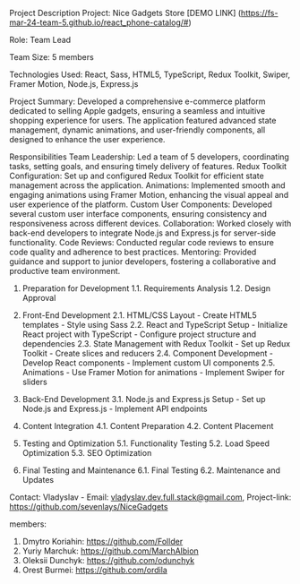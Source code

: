 Project Description
Project: Nice Gadgets Store [DEMO LINK] (https://fs-mar-24-team-5.github.io/react_phone-catalog/#)

Role: Team Lead

Team Size: 5 members

Technologies Used: React, Sass, HTML5, TypeScript, Redux Toolkit, Swiper, Framer Motion, Node.js, Express.js

Project Summary: Developed a comprehensive e-commerce platform dedicated to selling Apple gadgets, ensuring a seamless and intuitive shopping experience for users. The application featured advanced state management, dynamic animations, and user-friendly components, all designed to enhance the user experience.

Responsibilities
Team Leadership: Led a team of 5 developers, coordinating tasks, setting goals, and ensuring timely delivery of features.
Redux Toolkit Configuration: Set up and configured Redux Toolkit for efficient state management across the application.
Animations: Implemented smooth and engaging animations using Framer Motion, enhancing the visual appeal and user experience of the platform.
Custom User Components: Developed several custom user interface components, ensuring consistency and responsiveness across different devices.
Collaboration: Worked closely with back-end developers to integrate Node.js and Express.js for server-side functionality.
Code Reviews: Conducted regular code reviews to ensure code quality and adherence to best practices.
Mentoring: Provided guidance and support to junior developers, fostering a collaborative and productive team environment.


1. Preparation for Development
    1.1. Requirements Analysis
    1.2. Design Approval

2. Front-End Development
    2.1. HTML/CSS Layout
        - Create HTML5 templates
        - Style using Sass
    2.2. React and TypeScript Setup
        - Initialize React project with TypeScript
        - Configure project structure and dependencies
    2.3. State Management with Redux Toolkit
        - Set up Redux Toolkit
        - Create slices and reducers
    2.4. Component Development
        - Develop React components
        - Implement custom UI components
    2.5. Animations
        - Use Framer Motion for animations
        - Implement Swiper for sliders

3. Back-End Development
    3.1. Node.js and Express.js Setup
        - Set up Node.js and Express.js
        - Implement API endpoints

4. Content Integration
    4.1. Content Preparation
    4.2. Content Placement

5. Testing and Optimization
    5.1. Functionality Testing
    5.2. Load Speed Optimization
    5.3. SEO Optimization

6. Final Testing and Maintenance
    6.1. Final Testing
    6.2. Maintenance and Updates


Contact: Vladyslav - Email: vladyslav.dev.full.stack@gmail.com, Project-link: https://github.com/sevenlays/NiceGadgets

members: 
1. Dmytro Koriahin:  https://github.com/Follder
2. Yuriy Marchuk: https://github.com/MarchAlbion
3. Oleksii Dunchyk: https://github.com/odunchyk
4. Orest Burmei: https://github.com/ordila
